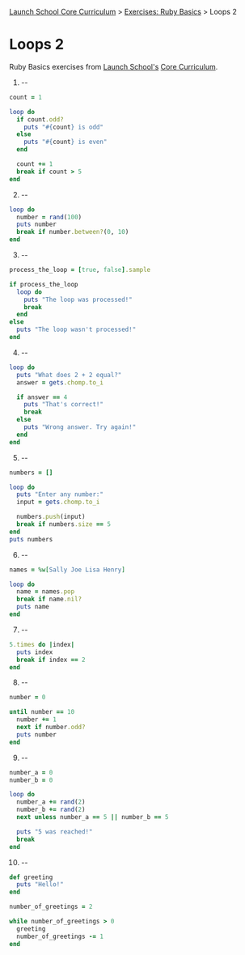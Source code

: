 [Launch School Core Curriculum][readme] >
[Exercises: Ruby Basics][ruby-basics] >
Loops 2

# Loops 2

Ruby Basics exercises from [Launch School's][launch-school] [Core Curriculum][core-curriculum].

1. --

```ruby
count = 1

loop do
  if count.odd?
    puts "#{count} is odd"
  else
    puts "#{count} is even"
  end

  count += 1
  break if count > 5
end
```

2. --

```ruby
loop do
  number = rand(100)
  puts number
  break if number.between?(0, 10)
end
```

3. --

```ruby
process_the_loop = [true, false].sample

if process_the_loop
  loop do
    puts "The loop was processed!"
    break
  end
else
  puts "The loop wasn't processed!"
end
```

4. --

```ruby
loop do
  puts "What does 2 + 2 equal?"
  answer = gets.chomp.to_i

  if answer == 4
    puts "That's correct!"
    break
  else
    puts "Wrong answer. Try again!"
  end
end
```

5. --

```ruby
numbers = []

loop do
  puts "Enter any number:"
  input = gets.chomp.to_i

  numbers.push(input)
  break if numbers.size == 5
end
puts numbers
```

6. --

```ruby
names = %w[Sally Joe Lisa Henry]

loop do
  name = names.pop
  break if name.nil?
  puts name
end
```

7. --

```ruby
5.times do |index|
  puts index
  break if index == 2
end
```

8. --

```ruby
number = 0

until number == 10
  number += 1
  next if number.odd?
  puts number
end
```

9. --

```ruby
number_a = 0
number_b = 0

loop do
  number_a += rand(2)
  number_b += rand(2)
  next unless number_a == 5 || number_b == 5

  puts "5 was reached!"
  break
end
```

10. --

```ruby
def greeting
  puts "Hello!"
end

number_of_greetings = 2

while number_of_greetings > 0
  greeting
  number_of_greetings -= 1
end
```

[readme]: /README.md
[ruby-basics]: ruby-basics-contents.md
[core-curriculum]: https://launchschool.com/courses
[launch-school]: https://launchschool.com
